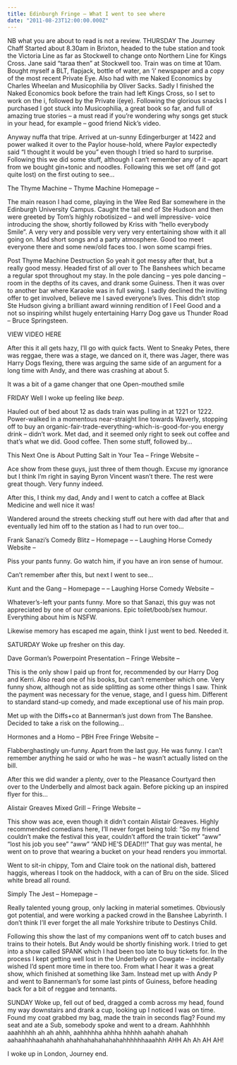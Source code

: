 ```yaml
---
title: Edinburgh Fringe – What I went to see where
date: "2011-08-23T12:00:00.000Z"
---
```



NB what you are about to read is not a review.
THURSDAY
The Journey Chaff
Started about 8.30am in Brixton, headed to the tube station and took the Victoria Line as far as Stockwell to change onto Northern Line for Kings Cross. Jane said “taraa then” at Stockwell too. Train was on time at 10am. Bought myself a BLT, flapjack, bottle of water, an ‘i’ newspaper and a copy of the most recent Private Eye. Also had with me Naked Economics by Charles Wheelan and Musicophilia by Oliver Sacks. Sadly I finished the Naked Economics book before the train had left Kings Cross, so I set to work on the i, followed by the Private i(eye). Following the glorious snacks I purchased I got stuck into Musicophilia, a great book so far, and full of amazing true stories – a must read if you’re wondering why songs get stuck in your head, for example – good friend Nick’s video.

Anyway nuffa that tripe. Arrived at un-sunny Edingerburger at 1422 and power walked it over to the Paylor house-hold, where Paylor expectedly said “I thought it would be you” even though I tried so hard to surprise. Following this we did some stuff, although I can’t remember any of it – apart from we bought gin+tonic and noodles. Following this we set off (and got quite lost) on the first outing to see…

The Thyme Machine
– Thyme Machine Homepage –

The main reason I had come, playing in the Wee Red Bar somewhere in the Edinburgh University Campus. Caught the tail end of Ste Hudson and then were greeted by Tom’s highly robotisized – and well impressive- voice introducing the show, shortly followed by Kriss with “hello everybody Smile”. A very very and possible very very very entertaining show with it all going on. Mad short songs and a party atmosphere. Good too meet everyone there and some new/old faces too. I won some scampi fries.

Post Thyme Machine Destruction
So yeah it got messy after that, but a really good messy. Headed first of all over to The Banshees which became a regular spot throughout my stay. In the pole dancing – yes pole dancing – room in the depths of its caves, and drank some Guiness. Then it was over to another bar where Karaoke was in full swing. I sadly declined the inviting offer to get involved, believe me I saved everyone’s lives. This didn’t stop Ste Hudson giving a brilliant award winning rendition of I Feel Good and a not so inspiring whilst hugely entertaining Harry Dog gave us Thunder Road – Bruce Springsteen.

VIEW VIDEO HERE

After this it all gets hazy, I’ll go with quick facts. Went to Sneaky Petes, there was reggae, there was a stage, we danced on it, there was Jager, there was Harry Dogs flexing, there was arguing the same side of an argument for a long time with Andy, and there was crashing at about 5.

It was a bit of a game changer that one Open-mouthed smile

FRIDAY
Well I woke up feeling like *beep*.

Hauled out of bed about 12 as dads train was pulling in at 1221 or 1222. Power-walked in a momentous near-straight line towards Waverly, stopping off to buy an organic-fair-trade-everything-which-is-good-for-you energy drink – didn’t work. Met dad, and it seemed only right to seek out coffee and that’s what we did. Good coffee. Then some stuff, followed by…

This Next One is About Putting Salt in Your Tea
– Fringe Website –

Ace show from these guys, just three of them though. Excuse my ignorance but I think I’m right in saying Byron Vincent wasn’t there. The rest were great though. Very funny indeed.

After this, I think my dad, Andy and I went to catch a coffee at Black Medicine and well nice it was!

Wandered around the streets checking stuff out here with dad after that and eventually led him off to the station as I had to run over too…

Frank Sanazi’s Comedy Blitz
– Homepage – – Laughing Horse Comedy Website –

Piss your pants funny. Go watch him, if you have an iron sense of humour.

Can’t remember after this, but next I went to see…

Kunt and the Gang
– Homepage – – Laughing Horse Comedy Website –

Whatever’s-left your pants funny. More so that Sanazi, this guy was not appreciated by one of our companions. Epic toilet/boob/sex humour. Everything about him is NSFW.

Likewise memory has escaped me again, think I just went to bed. Needed it.

SATURDAY
Woke up fresher on this day.

Dave Gorman’s Powerpoint Presentation
– Fringe Website –

This is the only show I paid up front for, recommended by our Harry Dog and Kerri. Also read one of his books, but can’t remember which one. Very funny show, although not as side splitting as some other things I saw. Think the payment was necessary for the venue, stage, and I guess him. Different to standard stand-up comedy, and made exceptional use of his main prop.

Met up with the Diffs+co at Bannerman’s just down from The Banshee. Decided to take a risk on the following…

Hormones and a Homo
– PBH Free Fringe Website –

Flabberghastingly un-funny. Apart from the last guy. He was funny. I can’t remember anything he said or who he was – he wasn’t actually listed on the bill.

After this we did wander a plenty, over to the Pleasance Courtyard then over to the Underbelly and almost back again. Before picking up an inspired flyer for this…

Alistair Greaves Mixed Grill
– Fringe Website –

This show was ace, even though it didn’t contain Alistair Greaves. Highly recommended comedians here, I’ll never forget being told:
”So my friend couldn’t make the festival this year, couldn’t afford the train ticket” “aww” “lost his job you see” “aww” “AND HE’S DEAD!!!” That guy was mental, he went on to prove that wearing a bucket on your head renders you immortal.

Went to sit-in chippy, Tom and Claire took on the national dish, battered haggis, whereas I took on the haddock, with a can of Bru on the side. Sliced white bread all round.

Simply The Jest
– Homepage –

Really talented young group, only lacking in material sometimes. Obviously got potential, and were working a packed crowd in the Banshee Labyrinth. I don’t think I’ll ever forget the all male Yorkshire tribute to Destinys Child.

Following this show the last of my companions went off to catch buses and trains to their hotels. But Andy would be shortly finishing work. I tried to get into a show called SPANK which I had been too late to buy tickets for. In the process I kept getting well lost in the Underbelly on Cowgate – incidentally wished I’d spent more time in there too. From what I hear it was a great show, which finished at something like 3am. Instead met up with Andy P and went to Bannerman’s for some last pints of Guiness, before heading back for a bit of reggae and tennants.

SUNDAY
Woke up, fell out of bed, dragged a comb across my head, found my way downstairs and drank a cup, looking up I noticed I was on time. Found my coat grabbed my bag, made the train in seconds flag? Found my seat and ate a Sub, somebody spoke and went to a dream. Aahhhhhh aaahhhhh ah ah ahhh, aahhhhha ahhha hhhhh aahahh ahahah aahaahhhaahahahh ahahhahahahahahahhhhhhaaahhh   AHH Ah Ah AH AH!

I woke up in London, Journey end.